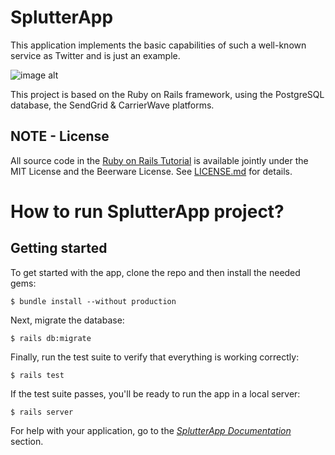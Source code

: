# SplutterApp
This application implements the basic capabilities of such a well-known service as Twitter and is just an example.

![image alt](https://github.com/SplutterApp-Team/SplutterApp/edit/Production/Logos/Digital_ENV_Logo.png)

This project is based on the Ruby on Rails framework, using the PostgreSQL database, the SendGrid & CarrierWave platforms.

## NOTE - License

All source code in the [Ruby on Rails Tutorial](https://www.railstutorial.org/)
is available jointly under the MIT License and the Beerware License. See
[LICENSE.md](LICENSE.md) for details.

# How to run SplutterApp project?

## Getting started

To get started with the app, clone the repo and then install the needed gems:

```
$ bundle install --without production
```

Next, migrate the database:

```
$ rails db:migrate
```

Finally, run the test suite to verify that everything is working correctly:

```
$ rails test
```

If the test suite passes, you'll be ready to run the app in a local server:

```
$ rails server
```

For help with your application, go to the [*SplutterApp Documentation*](https://github.com/SplutterApp-Team/SplutterApp/wiki/SplutterApp-Documentation) section.
